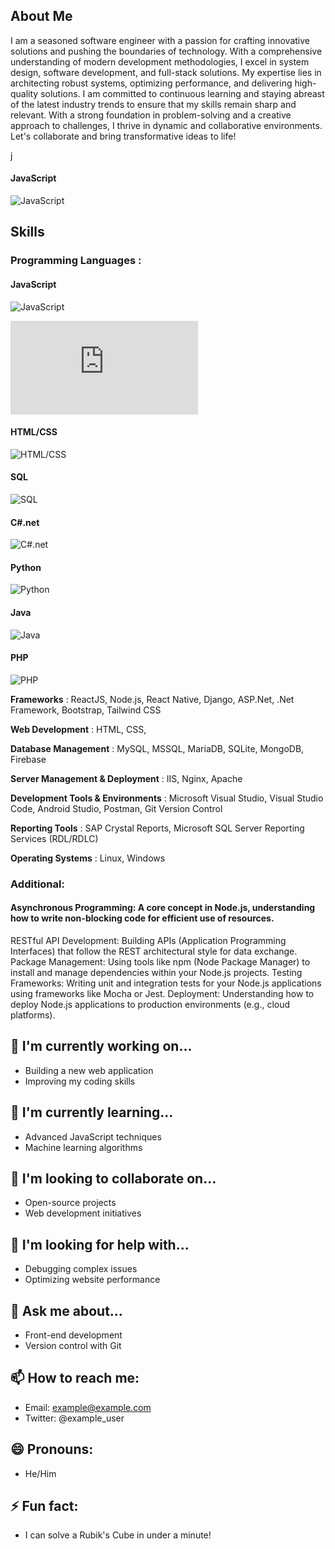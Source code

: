 ## About Me
I am a seasoned software engineer with a passion for crafting innovative solutions and pushing the boundaries of technology. With a comprehensive understanding of modern development methodologies, I excel in system design, software development, and full-stack solutions. My expertise lies in architecting robust systems, optimizing performance, and delivering high-quality solutions. I am committed to continuous learning and staying abreast of the latest industry trends to ensure that my skills remain sharp and relevant. With a strong foundation in problem-solving and a creative approach to challenges, I thrive in dynamic and collaborative environments. Let's collaborate and bring transformative ideas to life!

[ j](http://34.124.201.85:3001/api/device/getDevices)

#### JavaScript  
![JavaScript](http://34.124.201.85/wigettest)

## Skills
### Programming Languages :

#### JavaScript  
![JavaScript](https://img.shields.io/badge/Progress-95%25-blue?style=for-the-badge&logo=javascript)

![JavaScript](https://geekshelp.in/2022/12/skills-progress-bar-using-html-and-css.html)

#### HTML/CSS  
![HTML/CSS](https://img.shields.io/badge/Progress-95%25-blue?style=for-the-badge&logo=html5)

#### SQL  
![SQL](https://img.shields.io/badge/Progress-90%25-blue?style=for-the-badge&logo=sql)

#### C#.net  
![C#.net](https://img.shields.io/badge/Progress-90%25-blue?style=for-the-badge&logo=csharp)

#### Python  
![Python](https://img.shields.io/badge/Progress-60%25-blue?style=for-the-badge&logo=python)

#### Java  
![Java](https://img.shields.io/badge/Progress-50%25-blue?style=for-the-badge&logo=java)

#### PHP  
![PHP](https://img.shields.io/badge/Progress-50%25-blue?style=for-the-badge&logo=php)

**Frameworks** :  ReactJS, Node.js, React Native, Django, ASP.Net, .Net Framework, Bootstrap, Tailwind CSS

**Web Development** : HTML, CSS,

**Database Management** : MySQL, MSSQL, MariaDB, SQLite, MongoDB, Firebase

**Server Management & Deployment** : IIS, Nginx, Apache

**Development Tools & Environments** : Microsoft Visual Studio, Visual Studio Code, Android Studio, Postman, Git Version Control

**Reporting Tools** : SAP Crystal Reports, Microsoft SQL Server Reporting Services (RDL/RDLC)

**Operating Systems** : Linux, Windows 

### Additional:
#### Asynchronous Programming: A core concept in Node.js, understanding how to write non-blocking code for efficient use of resources.
RESTful API Development: Building APIs (Application Programming Interfaces) that follow the REST architectural style for data exchange.
Package Management: Using tools like npm (Node Package Manager) to install and manage dependencies within your Node.js projects.
Testing Frameworks: Writing unit and integration tests for your Node.js applications using frameworks like Mocha or Jest.
Deployment: Understanding how to deploy Node.js applications to production environments (e.g., cloud platforms).




## 🔭 I'm currently working on...
- Building a new web application
- Improving my coding skills

## 🌱 I'm currently learning...
- Advanced JavaScript techniques
- Machine learning algorithms

## 👯 I'm looking to collaborate on...
- Open-source projects
- Web development initiatives

## 🤔 I'm looking for help with...
- Debugging complex issues
- Optimizing website performance

## 💬 Ask me about...
- Front-end development
- Version control with Git

## 📫 How to reach me:
- Email: example@example.com
- Twitter: @example_user

## 😄 Pronouns:
- He/Him

## ⚡ Fun fact:
- I can solve a Rubik's Cube in under a minute!
